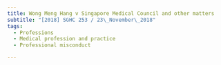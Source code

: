 ```yaml
---
title: Wong Meng Hang v Singapore Medical Council and other matters 
subtitle: "[2018] SGHC 253 / 23\_November\_2018"
tags:
  - Professions
  - Medical profession and practice
  - Professional misconduct

---
```



